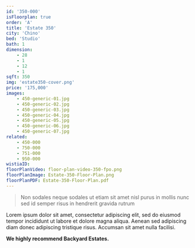 ```yaml
---
id: '350-000'
isFloorplan: true
order: 'A'
title: 'Estate 350'
city: 'Chino'
bed: 'Studio'
bath: 1
dimension:
    - 28
    - 1
    - 12
    - 1
sqft: 350
img: 'estate350-cover.png'
price: '175,000'
images:
    - 450-generic-01.jpg
    - 450-generic-02.jpg
    - 450-generic-03.jpg
    - 450-generic-04.jpg
    - 450-generic-05.jpg
    - 450-generic-06.jpg
    - 450-generic-07.jpg
related:
    - 450-000
    - 750-000
    - 751-000
    - 950-000
wistiaID:
floorPlanVideo: floor-plan-video-350-fpo.png
floorPlanImage: Estate-350-Floor-Plan.png
floorPlanPDF: Estate-350-Floor-Plan.pdf
---
```


> Non sodales neque sodales ut etiam sit amet nisl purus in mollis nunc sed id semper risus in hendrerit gravida rutrum

Lorem ipsum dolor sit amet, consectetur adipiscing elit, sed do eiusmod tempor incididunt ut labore et dolore magna aliqua. Aenean sed adipiscing diam donec adipiscing tristique risus. Accumsan sit amet nulla facilisi.

**We highly recommend Backyard Estates.**
